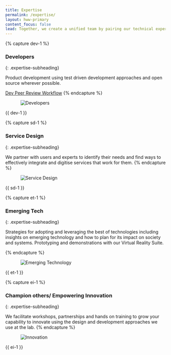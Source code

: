 ```yaml
---
title: Expertise
permalink: /expertise/
layout: hww-primary
content_focus: false
lead: Together, we create a unified team by pairing our technical expertise with your program knowledge.
---
```


{% capture dev-1 %}

### Developers

{: .expertise-subheading}

Product development using test driven development approaches and open source wherever possible.

[Dev Peer Review Workflow](../devPeerReviewWorkflow)
{% endcapture %}

<div class="nz-grid-full nz-section">
  <div class="nz-width-one-third">
    <ul class="graphic-list">
      <ol>
        <div class="graphic-list-img">
          <img src="{{ site.baseurl }}/assets/img/expertise/dev.png" alt="Developers">
        </div>
      </ol>
    </ul>
  </div>
  <div class="nz-width-two-thirds" markdown="1">
    {{ dev-1 }}
  </div>
</div>

{% capture sd-1 %}

### Service Design

{: .expertise-subheading}

We partner with users and experts to identify their needs and find ways to effectively integrate and digitise services that work for them.
{% endcapture %}

<div class="nz-grid-full">
  <div class="nz-width-one-third">
    <ul class="graphic-list">
      <ol>
        <div class="graphic-list-img">
          <img src="{{ site.baseurl }}/assets/img/expertise/serviceDesign.png" alt="Service Design">
        </div>
      </ol>
    </ul>
  </div>
  <div class="nz-width-two-thirds" markdown="1">
   {{ sd-1 }}
  </div>
</div>

{% capture et-1 %}

### Emerging Tech

{: .expertise-subheading}

Strategies for adopting and leveraging the best of technologies including insights on emerging technology and how to plan for its impact on society and systems. Prototyping and demonstrations with our Virtual Reality Suite.

{% endcapture %}

<div class="nz-grid-full nz-section">
  <div class="nz-width-one-third">
    <ul class="graphic-list">
      <ol>
        <div class="graphic-list-img">
          <img src="{{ site.baseurl }}/assets/img/expertise/emergingTech.png" alt="Emerging Technology">
        </div>
        <!-- <span>2-3 person team</span> -->
      </ol>
    </ul>
  </div>
  <div class="nz-width-two-thirds" markdown="1">
    {{ et-1 }}
  </div>
</div>

{% capture ei-1 %}

### Champion others/ Empowering Innovation

{: .expertise-subheading}

We facilitate workshops, partnerships and hands on training to grow your capability to innovate using the design and development approaches we use at the lab.
{% endcapture %}

<div class="nz-grid-full">
  <div class="nz-width-one-third">
    <ul class="graphic-list">
      <ol>
        <div class="graphic-list-img">
          <img src="{{ site.baseurl }}/assets/img/expertise/innovation.png" alt="Innovation">
        </div>
        <!-- <span>4-6 person team</span> -->
      </ol>
    </ul>
  </div>
  <div class="nz-width-two-thirds" markdown="1">
   {{ ei-1 }}
  </div>
</div>
